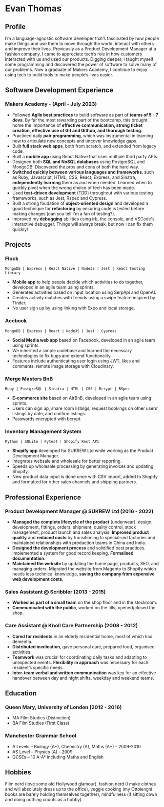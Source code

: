 # Evan Thomas

## Profile

I’m a language-agnostic software developer that’s fascinated by how people make things and use them to move through the world, interact with others and improve their lives. Previously as a Product Development Manager at a fashion company, I came to appreciate tech’s role in how customers interacted with us and used our products. Digging deeper, I taught myself some programming and discovered the power of software to solve many of our problems. Now a graduate of Makers Academy, I continue to enjoy using tech to build tools to make people’s lives easier.

## Software Development Experience

### Makers Academy - (April - July 2023)

- Followed **Agile best practices** to build software as part of **teams of 5 - 7 devs**. By far the most rewarding part of the bootcamp, this brought home the importance of **effective communication, strong ticket creation, effective use of Git and Github, and thorough testing**.
- Practiced daily **pair programming**, which was instrumental in learning how to articulate new concepts and uncover knowledge gaps.
- Built **full stack web apps**, both from scratch, and extended from legacy code. 
- Built a **mobile app** using React Native that uses multiple third party APIs.
- Designed both **SQL and NoSQL databases** using PostgreSQL and MongoDB. Discovered the pros and cons of both the hard way.
- **Switched quickly between various languages and frameworks**, such as Ruby, Javascript, HTML, CSS, React, Express, and Sinatra, **independently learning** them as and when needed. Learned when to quickly pivot when the wrong choice of tech has been made.
- Used **test-driven development** (TDD) throughout with various testing frameworks, such as Jest, Rspec and Cypress.
- Built a strong foudation of **object-oriented design** and developed a good technique for **refactoring** by ensuring code is tested before making changes (can you tell I'm a fan of testing?).
- Improved my **debugging** abilities using irb, the console, and VSCode's interactive debugger. Things will always break, but now I can fix them quickly!

## Projects

### **Flock**

`MongoDB | Express | React Native | NodeJS | Jest | React Testing Library`

- **Mobile app** to help people decide which activities to do together, developed in an agile team using sprints.
- Generates activities based on input location using SerpApi and OpenAI.
- Creates activity matches with friends using a swipe feature inspired by Tinder.
- No user sign up by using linking with Expo and local storage.

### **Acebook**

`MongoDB | Express | React | NodeJS | Jest | Cypress`

- **Social Media web app** based on Facebook, developed in an agile team using sprints.
- We inherited a simple codebase and learned the necessary technologies to fix bugs and extend functionality.
- Features include authenticating user login using JWT, likes and comments, remote image storage with Cloudinary.

### **Merge Masters BnB**

`Ruby | PostgreSQL | Sinatra | HTML | CSS | Bcrypt | RSpec`

- **E-commerce site** based on AirBnB, developed in an agile team using sprints.
- Users can sign up, share room listings, request bookings on other users’ listings by date, and confirm listings.
- Passwords encrypted with bcrypt.

### **Inventory Management System**

`Python | SQLite | Pytest | Shopify Rest API`

- **Shopify app** developed for SUKREW Ltd while working as the Product Development Manager.
- Integrates websale and wholesale for better reporting.
- Speeds up wholesale processing by generating invoices and updating Shopify.
- New product data input is done once with CSV import, added to Shopify and formatted for other sales channels and shipping partners.

## Professional Experience

### Product Development Manager @ SUKREW Ltd (2016 - 2022)

- **Managed the complete lifecycle of the product** (underwear): design, development, fittings, orders, shipment, quality control, stock management, product launch and sales analysis. **Improved product quality** and **reduced costs** by transitioning to specialised factories and maintained relationships with production teams in China and India.
- **Designed the development process** and solidified best practices. Implemented a system for good record keeping. **Formalised documentation**.
- **Maintained the website** by updating the home page, products, SEO, and managing orders. Migrated the website from Magento to Shopify which needs less technical knowledge, **saving the company from expensive web development costs**.

### Sales Assistant @ Scribbler (2013 - 2015)

- **Worked as part of a small team** on the shop floor and in the stockroom.
- **Communicated with the public**, worked on the tills, opened/closed the shop.

### Care Assistant @ Knoll Care Partnership (2008 - 2012)

- **Cared for residents** in an elderly residential home, most of which had dementia.
- **Distributed medication**, gave personal care, prepared food, organised activities.
- **Teamwork** was crucial for coordinating daily tasks and adapting to unexpected events. **Flexibility in approach** was necessary for each resident’s specific needs.
- **Inter-team verbal and written communication** was key for an effective handover between day and night shifts, weekday and weekend teams.

## Education

### Queen Mary, University of London (2012 - 2016)

- MA Film Studies (Distinction)
- BA Film Studies (First Class)

### Manchester Grammar School

- A Levels – Biology (A*), Chemistry (A), Maths (A*) – 2009-2010
- AS Level – Physics (A) – 2009
- GCSEs – 10 A-A\* including Maths and English

## Hobbies

Film nerd (love some old Hollywood glamour), fashion nerd (I make clothes and will absolutely dress up to the office), veggie cooking (my Ottolenghi books are barely holding themselves together), mindfulness (if sitting down and doing nothing counts as a hobby).